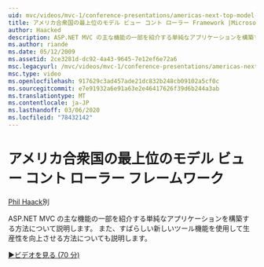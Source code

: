 ```yaml
---
uid: mvc/videos/mvc-1/conference-presentations/americas-next-top-model-view-controller-framework
title: アメリカ合衆国の最上位のモデル ビュー コント ローラー Framework |Microsoft ドキュメント
author: Haacked
description: ASP.NET MVC の主な機能の一部を紹介する単純なアプリケーションを構築する方法について説明します。 また、いくつかの方法で生産性を向上させる方法についても説明します。
ms.author: riande
ms.date: 05/12/2009
ms.assetid: 2ce3281d-dc92-4a43-9645-7e12ef6e72a6
msc.legacyurl: /mvc/videos/mvc-1/conference-presentations/americas-next-top-model-view-controller-framework
msc.type: video
ms.openlocfilehash: 917629c3ad457ade21dc832b248cb09102a5cf0c
ms.sourcegitcommit: e7e91932a6e91a63e2e46417626f39d6b244a3ab
ms.translationtype: MT
ms.contentlocale: ja-JP
ms.lasthandoff: 03/06/2020
ms.locfileid: "78432142"
---
```

# <a name="americas-next-top-model-view-controller-framework"></a>アメリカ合衆国の最上位のモデル ビュー コント ローラー フレームワーク

[Phil Haack](https://github.com/Haacked)別

ASP.NET MVC の主な機能の一部を紹介する単純なアプリケーションを構築する方法について説明します。 また、すばらしい新しいツール機能を使用して生産性を向上させる方法についても説明します。

[&#9654;ビデオを見る (70 分)](https://channel9.msdn.com/Blogs/ASP-NET-Site-Videos/americas-next-top-model-view-controller-framework)
